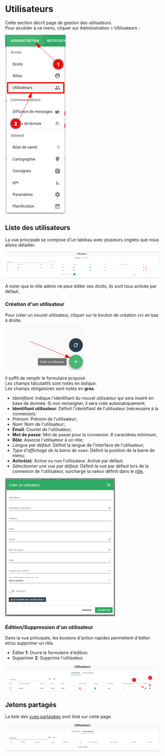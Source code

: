# Utilisateurs

Cette section décrit page de gestion des utilisateurs.  
Pour accéder à ce menu, cliquer sur Administration > Utilisateurs :

![Menu rôles](./img/utilisateurs_menu.png)

## Liste des utilisateurs

La vue principale se compose d'un tableau avec plusieurs onglets que nous allons détailler.

![Vue rôle liste](./img/utilisateurs_liste.png)

À noter que le rôle admin ne peut éditer ses droits, ils sont tous activés par défaut.

### Création d'un utilisateur

Pour créer un nouvel utilisateur, cliquer sur le bouton de création (**+**) en bas à droite.  
![Ajout d'un rôle](./img/utilisateurs_ajout.png)

Il suffit de remplir le formulaire proposé.  
Les champs falcutatifs sont notés en *italique*.  
Les champs obligatoires sont notés en **gras**.

  - *Identifiant*: Indique l'identifiant du nouvel utilisateur qui sera inséré en base de donnée. Si non renseigner, il sera créé automatiquement;
  - **Identifiant utilisateur**: Définit l'identifiant de l'utilisateur (nécessaire à la connexion);
  - *Prénom*: Prénom de l'utilisateur;
  - *Nom*: Nom de l'utilisateur;
  - **Email**: Couriel de l'utilisateur;
  - **Mot de passe**: Mot de passe pour la connexion. 8 caractères minimum;
  - **Rôle**: Associe l'utilisateur à un rôle;
  - *Langue par défaut*: Définit la langue de l'interface de l'utilisateur;
  - *Type d'affichage de la barre de vues*: Définit la position de la barre de menu;
  - **Activé(e)**: Active ou non l'utilisateur. Activé par défaut;
  - *Sélectionner une vue par défaut*: Définit la vue par défaut lors de la connexion de l'utilisateur, surcharge la valeur définit dans le [rôle](./roles.md#vue-par-defaut).

![Modal ajout rôle](./img/utilisateurs_modal_creation.png)

### Édition/Suppression d'un utilisateur

Dans la vue principale, les boutons d'action rapides permettent d'éditer et/ou supprimer un rôle.

  - Éditer **1**: Ouvre le formulaire d'édition.
  - Supprimer **2**: Supprime l'utilisateur.

![Bouton d'action rapide](./img/utilisateurs_liste_boutons.png)


## Jetons partagés

La liste des [vues partagées](../../notes-de-version/22.10.0.md#vues-partagees) sont listé sur cette page.

![Liste jetons](./img/utilisateurs_liste_jetons.png)
